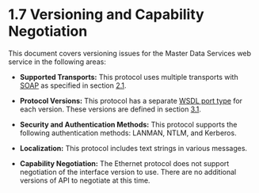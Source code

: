 <html dir="LTR" xmlns:mshelp="http://msdn.microsoft.com/mshelp" xmlns:ddue="http://ddue.schemas.microsoft.com/authoring/2003/5" xmlns:xlink="http://www.w3.org/1999/xlink" xmlns:tool="http://www.microsoft.com/tooltip">
    <head>
        <meta http-equiv="Content-Type" content="text/html; CHARSET=utf-8"></meta>
        <meta name="save" content="history"></meta>
        <title>1.7 Versioning and Capability Negotiation</title>
        <xml>
            <mshelp:toctitle title="1.7 Versioning and Capability Negotiation"></mshelp:toctitle>
            <mshelp:rltitle title="[MS-SSMDSWS-15]: Versioning and Capability Negotiation"></mshelp:rltitle>
            <mshelp:keyword index="A" term="36c34a05-a4a4-4e15-95a1-981d79f3c259"></mshelp:keyword>
            <mshelp:attr name="DCSext.ContentType" value="open specification"></mshelp:attr>
            <mshelp:attr name="AssetID" value="36c34a05-a4a4-4e15-95a1-981d79f3c259"></mshelp:attr>
            <mshelp:attr name="TopicType" value="kbRef"></mshelp:attr>
            <mshelp:attr name="DCSext.Title" value="[MS-SSMDSWS-15]: Versioning and Capability Negotiation" />
        </xml>
    </head>
    <body>
        <div id="header">
            <h1 class="heading">1.7 Versioning and Capability Negotiation</h1>
        </div>
        <div id="mainSection">
            <div id="mainBody">
                <div id="allHistory" class="saveHistory"></div>
                <div id="sectionSection0" class="section" name="collapseableSection">
                    

<p>This document covers versioning issues for the Master Data
Services web service in the following areas:</p>

<ul><li><p><span><span> 
</span></span><b>Supported Transports:</b> This protocol uses multiple
transports with <a href="ad350219-f30b-4bac-99e5-6477986f9a7a.htm#gt_c1c313af-2310-4380-a6ea-c2cedc115958">SOAP</a> as
specified in section <a href="e1ecfa4d-1199-4cd6-9235-5ffbf18db0da.htm">2.1</a>.</p>

</li><li><p><span><span> 
</span></span><b>Protocol Versions:</b> This protocol has a separate <a href="ad350219-f30b-4bac-99e5-6477986f9a7a.htm#gt_61056d88-e7ee-4cea-8dcd-80a9ef5db083">WSDL port type</a> for each
version. These versions are defined in section <a href="d1e26e21-88bd-45d7-88fe-eb13649c90f1.htm">3.1</a>.</p>

</li><li><p><span><span> 
</span></span><b>Security and Authentication Methods:</b> This protocol
supports the following authentication methods: LANMAN, NTLM, and Kerberos.</p>

</li><li><p><span><span> 
</span></span><b>Localization:</b> This protocol includes text strings in
various messages. </p>

</li><li><p><span><span> 
</span></span><b>Capability Negotiation:</b> The Ethernet protocol does not
support negotiation of the interface version to use. There are no additional
versions of API to negotiate at this time.</p>

</li></ul>
                </div>
            </div>
        </div>
    </body>
</html>
